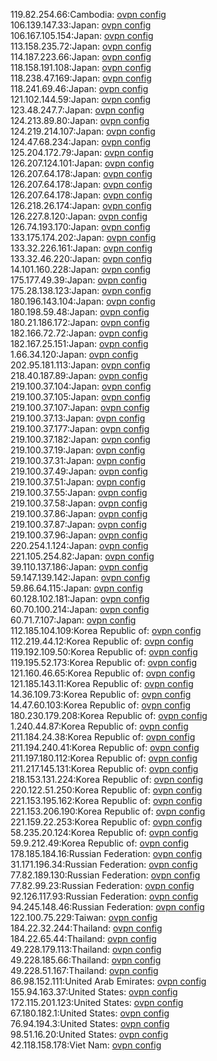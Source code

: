 119.82.254.66:Cambodia: [ovpn config](vpn/119_82_254_66.ovpn)  
106.139.147.33:Japan: [ovpn config](vpn/106_139_147_33.ovpn)  
106.167.105.154:Japan: [ovpn config](vpn/106_167_105_154.ovpn)  
113.158.235.72:Japan: [ovpn config](vpn/113_158_235_72.ovpn)  
114.187.223.66:Japan: [ovpn config](vpn/114_187_223_66.ovpn)  
118.158.191.108:Japan: [ovpn config](vpn/118_158_191_108.ovpn)  
118.238.47.169:Japan: [ovpn config](vpn/118_238_47_169.ovpn)  
118.241.69.46:Japan: [ovpn config](vpn/118_241_69_46.ovpn)  
121.102.144.59:Japan: [ovpn config](vpn/121_102_144_59.ovpn)  
123.48.247.7:Japan: [ovpn config](vpn/123_48_247_7.ovpn)  
124.213.89.80:Japan: [ovpn config](vpn/124_213_89_80.ovpn)  
124.219.214.107:Japan: [ovpn config](vpn/124_219_214_107.ovpn)  
124.47.68.234:Japan: [ovpn config](vpn/124_47_68_234.ovpn)  
125.204.172.79:Japan: [ovpn config](vpn/125_204_172_79.ovpn)  
126.207.124.101:Japan: [ovpn config](vpn/126_207_124_101.ovpn)  
126.207.64.178:Japan: [ovpn config](vpn/126_207_64_178.ovpn)  
126.207.64.178:Japan: [ovpn config](vpn/126_207_64_178.ovpn)  
126.207.64.178:Japan: [ovpn config](vpn/126_207_64_178.ovpn)  
126.218.26.174:Japan: [ovpn config](vpn/126_218_26_174.ovpn)  
126.227.8.120:Japan: [ovpn config](vpn/126_227_8_120.ovpn)  
126.74.193.170:Japan: [ovpn config](vpn/126_74_193_170.ovpn)  
133.175.174.202:Japan: [ovpn config](vpn/133_175_174_202.ovpn)  
133.32.226.161:Japan: [ovpn config](vpn/133_32_226_161.ovpn)  
133.32.46.220:Japan: [ovpn config](vpn/133_32_46_220.ovpn)  
14.101.160.228:Japan: [ovpn config](vpn/14_101_160_228.ovpn)  
175.177.49.39:Japan: [ovpn config](vpn/175_177_49_39.ovpn)  
175.28.138.123:Japan: [ovpn config](vpn/175_28_138_123.ovpn)  
180.196.143.104:Japan: [ovpn config](vpn/180_196_143_104.ovpn)  
180.198.59.48:Japan: [ovpn config](vpn/180_198_59_48.ovpn)  
180.21.186.172:Japan: [ovpn config](vpn/180_21_186_172.ovpn)  
182.166.72.72:Japan: [ovpn config](vpn/182_166_72_72.ovpn)  
182.167.25.151:Japan: [ovpn config](vpn/182_167_25_151.ovpn)  
1.66.34.120:Japan: [ovpn config](vpn/1_66_34_120.ovpn)  
202.95.181.113:Japan: [ovpn config](vpn/202_95_181_113.ovpn)  
218.40.187.89:Japan: [ovpn config](vpn/218_40_187_89.ovpn)  
219.100.37.104:Japan: [ovpn config](vpn/219_100_37_104.ovpn)  
219.100.37.105:Japan: [ovpn config](vpn/219_100_37_105.ovpn)  
219.100.37.107:Japan: [ovpn config](vpn/219_100_37_107.ovpn)  
219.100.37.13:Japan: [ovpn config](vpn/219_100_37_13.ovpn)  
219.100.37.177:Japan: [ovpn config](vpn/219_100_37_177.ovpn)  
219.100.37.182:Japan: [ovpn config](vpn/219_100_37_182.ovpn)  
219.100.37.19:Japan: [ovpn config](vpn/219_100_37_19.ovpn)  
219.100.37.31:Japan: [ovpn config](vpn/219_100_37_31.ovpn)  
219.100.37.49:Japan: [ovpn config](vpn/219_100_37_49.ovpn)  
219.100.37.51:Japan: [ovpn config](vpn/219_100_37_51.ovpn)  
219.100.37.55:Japan: [ovpn config](vpn/219_100_37_55.ovpn)  
219.100.37.58:Japan: [ovpn config](vpn/219_100_37_58.ovpn)  
219.100.37.86:Japan: [ovpn config](vpn/219_100_37_86.ovpn)  
219.100.37.87:Japan: [ovpn config](vpn/219_100_37_87.ovpn)  
219.100.37.96:Japan: [ovpn config](vpn/219_100_37_96.ovpn)  
220.254.1.124:Japan: [ovpn config](vpn/220_254_1_124.ovpn)  
221.105.254.82:Japan: [ovpn config](vpn/221_105_254_82.ovpn)  
39.110.137.186:Japan: [ovpn config](vpn/39_110_137_186.ovpn)  
59.147.139.142:Japan: [ovpn config](vpn/59_147_139_142.ovpn)  
59.86.64.115:Japan: [ovpn config](vpn/59_86_64_115.ovpn)  
60.128.102.181:Japan: [ovpn config](vpn/60_128_102_181.ovpn)  
60.70.100.214:Japan: [ovpn config](vpn/60_70_100_214.ovpn)  
60.71.7.107:Japan: [ovpn config](vpn/60_71_7_107.ovpn)  
112.185.104.109:Korea Republic of: [ovpn config](vpn/112_185_104_109.ovpn)  
112.219.44.12:Korea Republic of: [ovpn config](vpn/112_219_44_12.ovpn)  
119.192.109.50:Korea Republic of: [ovpn config](vpn/119_192_109_50.ovpn)  
119.195.52.173:Korea Republic of: [ovpn config](vpn/119_195_52_173.ovpn)  
121.160.46.65:Korea Republic of: [ovpn config](vpn/121_160_46_65.ovpn)  
121.185.143.11:Korea Republic of: [ovpn config](vpn/121_185_143_11.ovpn)  
14.36.109.73:Korea Republic of: [ovpn config](vpn/14_36_109_73.ovpn)  
14.47.60.103:Korea Republic of: [ovpn config](vpn/14_47_60_103.ovpn)  
180.230.179.208:Korea Republic of: [ovpn config](vpn/180_230_179_208.ovpn)  
1.240.44.87:Korea Republic of: [ovpn config](vpn/1_240_44_87.ovpn)  
211.184.24.38:Korea Republic of: [ovpn config](vpn/211_184_24_38.ovpn)  
211.194.240.41:Korea Republic of: [ovpn config](vpn/211_194_240_41.ovpn)  
211.197.180.112:Korea Republic of: [ovpn config](vpn/211_197_180_112.ovpn)  
211.217.145.131:Korea Republic of: [ovpn config](vpn/211_217_145_131.ovpn)  
218.153.131.224:Korea Republic of: [ovpn config](vpn/218_153_131_224.ovpn)  
220.122.51.250:Korea Republic of: [ovpn config](vpn/220_122_51_250.ovpn)  
221.153.195.162:Korea Republic of: [ovpn config](vpn/221_153_195_162.ovpn)  
221.153.206.190:Korea Republic of: [ovpn config](vpn/221_153_206_190.ovpn)  
221.159.22.253:Korea Republic of: [ovpn config](vpn/221_159_22_253.ovpn)  
58.235.20.124:Korea Republic of: [ovpn config](vpn/58_235_20_124.ovpn)  
59.9.212.49:Korea Republic of: [ovpn config](vpn/59_9_212_49.ovpn)  
178.185.184.16:Russian Federation: [ovpn config](vpn/178_185_184_16.ovpn)  
31.171.196.34:Russian Federation: [ovpn config](vpn/31_171_196_34.ovpn)  
77.82.189.130:Russian Federation: [ovpn config](vpn/77_82_189_130.ovpn)  
77.82.99.23:Russian Federation: [ovpn config](vpn/77_82_99_23.ovpn)  
92.126.117.93:Russian Federation: [ovpn config](vpn/92_126_117_93.ovpn)  
94.245.148.46:Russian Federation: [ovpn config](vpn/94_245_148_46.ovpn)  
122.100.75.229:Taiwan: [ovpn config](vpn/122_100_75_229.ovpn)  
184.22.32.244:Thailand: [ovpn config](vpn/184_22_32_244.ovpn)  
184.22.65.44:Thailand: [ovpn config](vpn/184_22_65_44.ovpn)  
49.228.179.113:Thailand: [ovpn config](vpn/49_228_179_113.ovpn)  
49.228.185.66:Thailand: [ovpn config](vpn/49_228_185_66.ovpn)  
49.228.51.167:Thailand: [ovpn config](vpn/49_228_51_167.ovpn)  
86.98.152.111:United Arab Emirates: [ovpn config](vpn/86_98_152_111.ovpn)  
155.94.163.37:United States: [ovpn config](vpn/155_94_163_37.ovpn)  
172.115.201.123:United States: [ovpn config](vpn/172_115_201_123.ovpn)  
67.180.182.1:United States: [ovpn config](vpn/67_180_182_1.ovpn)  
76.94.194.3:United States: [ovpn config](vpn/76_94_194_3.ovpn)  
98.51.16.20:United States: [ovpn config](vpn/98_51_16_20.ovpn)  
42.118.158.178:Viet Nam: [ovpn config](vpn/42_118_158_178.ovpn)  
